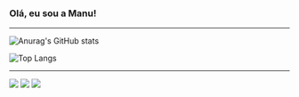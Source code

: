 
### Olá, eu sou a Manu!

---
![Anurag's GitHub stats](https://github-readme-stats.vercel.app/api?username=MANUELLA2504&show_icons=true&theme=tokyonight)

![Top Langs](https://github-readme-stats.vercel.app/api/top-langs/?username=MANUELLA2504&layout=compact&theme=tokyonight)

---

<div> 
 <a href="#" target="_blank"><img src="https://img.shields.io/badge/Discord-7289DA?style=for-the-badge&logo=discord&logoColor=white" target="_blank"></a> 
  <a href="manuella.rosario@ba.estudante.senai.br"><img src="https://img.shields.io/badge/-Gmail-%23333?style=for-the-badge&logo=gmail&logoColor=white" target="_blank"></a>
  <a href="#" target="_blank"><img src="https://img.shields.io/badge/-LinkedIn-%230077B5?style=for-the-badge&logo=linkedin&logoColor=white" target="_blank"></a> 
  
</div>

